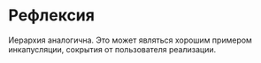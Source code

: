 # Рефлексия
Иерархия аналогична. Это может являться хорошим примером инкапусляции, сокрытия от пользователя реализации.